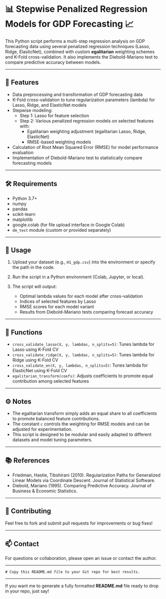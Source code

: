 # 📊 Stepwise Penalized Regression Models for GDP Forecasting 📈

This Python script performs a multi-step regression analysis on GDP forecasting data using several penalized regression techniques (Lasso, Ridge, ElasticNet), combined with custom **egalitarian** weighting schemes and K-Fold cross-validation. It also implements the Diebold-Mariano test to compare predictive accuracy between models.

---

## 🚀 Features

- Data preprocessing and transformation of GDP forecasting data
- K-Fold cross-validation to tune regularization parameters (lambda) for Lasso, Ridge, and ElasticNet models
- Stepwise modeling:
  - Step 1: Lasso for feature selection
  - Step 2: Various penalized regression models on selected features with:
    - Egalitarian weighting adjustment (egalitarian Lasso, Ridge, ElasticNet)
    - RMSE-based weighting models
- Calculation of Root Mean Squared Error (RMSE) for model performance evaluation
- Implementation of Diebold-Mariano test to statistically compare forecasting models

---

## 🛠️ Requirements

- Python 3.7+
- numpy
- pandas
- scikit-learn
- matplotlib
- google.colab (for file upload interface in Google Colab)
- `dm_test` module (custom or provided separately)

---

## 📁 Usage

1. Upload your dataset (e.g., `H1_gdp.csv`) into the environment or specify the path in the code.

2. Run the script in a Python environment (Colab, Jupyter, or local).

3. The script will output:
   - Optimal lambda values for each model after cross-validation
   - Indices of selected features by Lasso
   - RMSE scores for each model variant
   - Results from Diebold-Mariano tests comparing forecast accuracy

---

## 🔧 Functions

- `cross_validate_lasso(X, y, lambdas, n_splits=5)`: Tunes lambda for Lasso using K-Fold CV  
- `cross_validate_ridge(X, y, lambdas, n_splits=5)`: Tunes lambda for Ridge using K-Fold CV  
- `cross_validate_en(X, y, lambdas, n_splits=5)`: Tunes lambda for ElasticNet using K-Fold CV  
- `egalitarian_transform(coefs)`: Adjusts coefficients to promote equal contribution among selected features  

---

## ⚙️ Notes

- The egalitarian transform simply adds an equal share to all coefficients to promote balanced feature contributions.
- The constant `c` controls the weighting for RMSE models and can be adjusted for experimentation.
- This script is designed to be modular and easily adapted to different datasets and model tuning parameters.

---

## 📚 References

- Friedman, Hastie, Tibshirani (2010). Regularization Paths for Generalized Linear Models via Coordinate Descent. Journal of Statistical Software.
- Diebold, Mariano (1995). Comparing Predictive Accuracy. Journal of Business & Economic Statistics.

---

## 🤝 Contributing

Feel free to fork and submit pull requests for improvements or bug fixes!

---

## 📫 Contact

For questions or collaboration, please open an issue or contact the author.

---

```
# Copy this README.md file to your Git repo for best results.
```

---

If you want me to generate a fully formatted **README.md** file ready to drop in your repo, just say!
